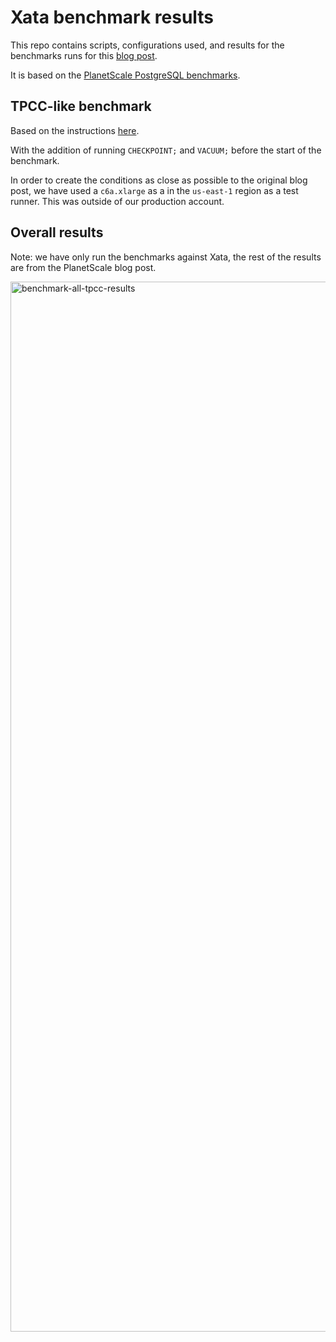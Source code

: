 # Xata benchmark results

This repo contains scripts, configurations used, and results for the benchmarks runs for this [blog post](https://xata.io/blog/reaction-to-the-planetscale-postgresql-benchmarks).

It is based on the [PlanetScale PostgreSQL benchmarks](https://planetscale.com/blog/benchmarking-postgres).

## TPCC-like benchmark

Based on the instructions [here](https://planetscale.com/benchmarks/instructions/tpcc500g).

With the addition of running `CHECKPOINT;` and `VACUUM;` before the start of the benchmark.

In order to create the conditions as close as possible to the original blog post, we have used a `c6a.xlarge` as a in the `us-east-1` region as a test runner. This was outside of our production account.

## Overall results

Note: we have only run the benchmarks against Xata, the rest of the results are from the PlanetScale blog post.

<img width="2612" height="1680" alt="benchmark-all-tpcc-results" src="https://github.com/user-attachments/assets/f149a69f-066e-414a-8e68-c1a5f1a1b92a" />
